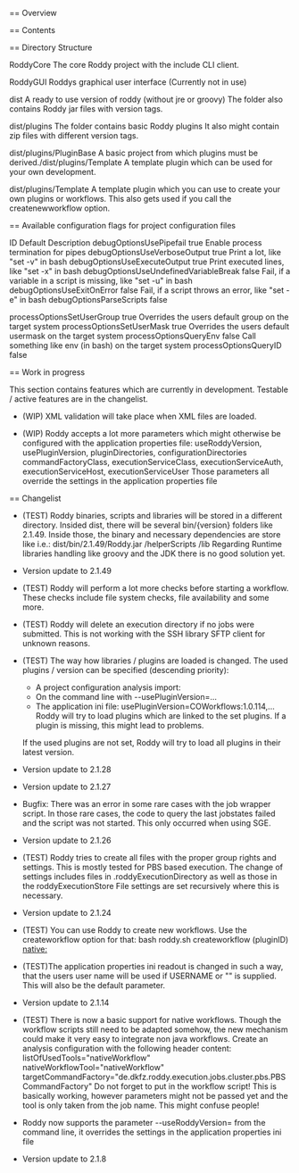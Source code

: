 == Overview



== Contents



== Directory Structure

RoddyCore   The core Roddy project with the include CLI client.

RoddyGUI    Roddys graphical user interface (Currently not in use)

dist 	    A ready to use version of roddy (without jre or groovy)
            The folder also contains Roddy jar files with version tags.

dist/plugins
            The folder contains basic Roddy plugins
            It also might contain zip files with different version tags.

dist/plugins/PluginBase
	        A basic project from which plugins must be derived./dist/plugins/Template
	        A template plugin which can be used for your own development.

dist/plugins/Template
	        A template plugin which you can use to create your own plugins or workflows.
	        This also gets used if you call the createnewworkflow option.

== Available configuration flags for project configuration files

ID                                      Default Description
debugOptionsUsePipefail                 true    Enable process termination for pipes
debugOptionsUseVerboseOutput            true    Print a lot, like "set -v" in bash
debugOptionsUseExecuteOutput            true    Print executed lines, like "set -x" in bash
debugOptionsUseUndefinedVariableBreak   false   Fail, if a variable in a script is missing, like "set -u" in bash
debugOptionsUseExitOnError              false   Fail, if a script throws an error, like "set -e" in bash
debugOptionsParseScripts                false

processOptionsSetUserGroup              true    Overrides the users default group on the target system
processOptionsSetUserMask               true    Overrides the users default usermask on the target system
processOptionsQueryEnv                  false   Call something like env (in bash) on the target system
processOptionsQueryID                   false

== Work in progress

This section contains features which are currently in development. Testable / active features
are in the changelist.

- (WIP) XML validation will take place when XML files are loaded.

- (WIP) Roddy accepts a lot more parameters which might otherwise be configured with the
  application properties file:
    useRoddyVersion, usePluginVersion,
    pluginDirectories, configurationDirectories
    commandFactoryClass,
    executionServiceClass, executionServiceAuth, executionServiceHost, executionServiceUser
  Those parameters all override the settings in the application properties file

== Changelist

- (TEST) Roddy binaries, scripts and libraries will be stored in a different directory.
  Insided dist, there will be several bin/{version} folders like 2.1.49. Inside those, the binary and necessary
  dependencies are store like i.e.:
        dist/bin/2.1.49/Roddy.jar
                       /helperScripts
                       /lib
  Regarding Runtime libraries handling like groovy and the JDK there is no good solution yet.

* Version update to 2.1.49

- (TEST) Roddy will perform a lot more checks before starting a workflow. These checks include file system
  checks, file availability and some more. 

- (TEST) Roddy will delete an execution directory if no jobs were submitted. This is not working
  with the SSH library SFTP client for unknown reasons.

- (TEST) The way how libraries / plugins are loaded is changed. The used plugins / version can
  be specified (descending priority):
  - A project configuration analysis import:
    <analysis id='snvCalling' configuration='snvCallingAnalysis' useplugin="COWorkflows:1.0.114,..."/>
  - On the command line with --usePluginVersion=...
  - The application ini file: usePluginVersion=COWorkflows:1.0.114,...
  Roddy will try to load plugins which are linked to the set plugins. If a plugin is missing, this
  might lead to problems.

  If the used plugins are not set, Roddy will try to load all plugins in
  their latest version.

* Version update to 2.1.28

* Version update to 2.1.27

- Bugfix: There was an error in some rare cases with the job wrapper script. In those rare
  cases, the code to query the last jobstates failed and the script was not started. This only
  occurred when using SGE. 

* Version update to 2.1.26

- (TEST) Roddy tries to create all files with the proper group rights and settings. This
  is mostly tested for PBS based execution. The change of settings includes files in
  .roddyExecutionDirectory as well as those in the roddyExecutionStore
  File settings are set recursively where this is necessary.

* Version update to 2.1.24

- (TEST) You can use Roddy to create new workflows. Use the createworkflow option for that:
  bash roddy.sh createworkflow (pluginID) [native:](workflowID)

- (TEST)The application properties ini readout is changed in such a way, that the users user
  name will be used if USERNAME or "" is supplied. This will also be the default parameter.

* Version update to 2.1.14

- (TEST) There is now a basic support for native workflows. Though the workflow scripts still
  need to be adapted somehow, the new mechanism could make it very easy to integrate
  non java workflows.
  Create an analysis configuration with the following header content:
    listOfUsedTools="nativeWorkflow"
    nativeWorkflowTool="nativeWorkflow"
    targetCommandFactory="de.dkfz.roddy.execution.jobs.cluster.pbs.PBSCommandFactory"
  Do not forget to put in the workflow script!
  This is basically working, however parameters might not be passed yet and the tool is only taken
  from the job name. This might confuse people!

- Roddy now supports the parameter --useRoddyVersion= from the command line, it overrides
  the settings in the application properties ini file

* Version update to 2.1.8
